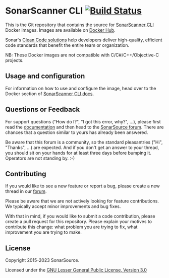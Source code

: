 # SonarScanner CLI [![Build Status](https://api.cirrus-ci.com/github/SonarSource/sonar-scanner-cli-docker.svg)](https://cirrus-ci.com/github/SonarSource/sonar-scanner-cli-docker)

This is the Git repository that contains the source for [SonarScanner CLI](https://github.com/SonarSource/sonar-scanner-cli) Docker images.
Images are available on [Docker Hub](https://hub.docker.com/r/sonarsource/sonar-scanner-cli).

Sonar's [Clean Code solutions](https://www.sonarsource.com/solutions/clean-code/?utm_medium=referral&utm_source=github&utm_campaign=clean-code&utm_content=sonar-scanner-cli-docker) help developers deliver high-quality, efficient code standards that benefit the entire team or organization. 

NB: These Docker images are not compatible with C/C#/C++/Objective-C projects.

## Usage and configuration

For information on how to use and configure the image, head over to the Docker section of [SonarScanner CLI docs](https://docs.sonarqube.org/latest/analysis/scan/sonarscanner/).

## Questions or Feedback

For support questions ("How do I?", "I got this error, why?", ...), please first read the [documentation](https://docs.sonarqube.org) and then head to the [SonarSource forum](https://community.sonarsource.com/). There are chances that a question similar to yours has already been answered.

Be aware that this forum is a community, so the standard pleasantries ("Hi", "Thanks", ...) are expected. And if you don't get an answer to your thread, you should sit on your hands for at least three days before bumping it. Operators are not standing by. :-)

## Contributing

If you would like to see a new feature or report a bug, please create a new thread in our [forum](https://community.sonarsource.com/tags/c/sq/10/none/docker).

Please be aware that we are not actively looking for feature contributions. We typically accept minor improvements and bug fixes.

With that in mind, if you would like to submit a code contribution, please create a pull request for this repository. Please explain your motives to contribute this change: what problem you are trying to fix, what improvement you are trying to make.

## License

Copyright 2015-2023 SonarSource.

Licensed under the [GNU Lesser General Public License, Version 3.0](http://www.gnu.org/licenses/lgpl.txt)
